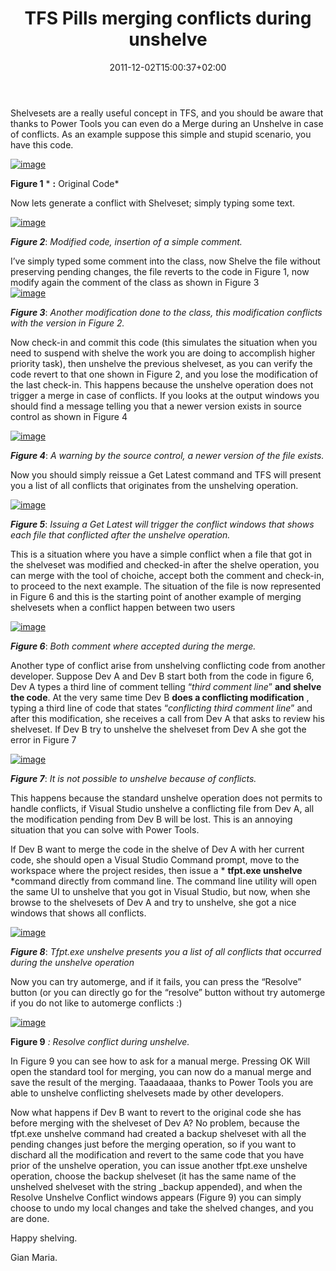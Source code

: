﻿---
title: "TFS Pills merging conflicts during unshelve"
description: ""
date: 2011-12-02T15:00:37+02:00
draft: false
tags: [Power Tools,Team Foundation Server]
categories: [Tfs]
---
Shelvesets are a really useful concept in TFS, and you should be aware that thanks to Power Tools you can even do a Merge during an Unshelve in case of conflicts. As an example suppose this simple and stupid scenario, you have this code.

[![image](https://www.codewrecks.com/blog/wp-content/uploads/2011/11/image_thumb8.png "image")](https://www.codewrecks.com/blog/wp-content/uploads/2011/11/image8.png)

 **Figure 1** * **:** Original Code*

Now lets generate a conflict with Shelveset; simply typing some text.

[![image](https://www.codewrecks.com/blog/wp-content/uploads/2011/11/image_thumb9.png "image")](https://www.codewrecks.com/blog/wp-content/uploads/2011/11/image9.png)

 ***Figure 2***: *Modified code, insertion of a simple comment.*

I’ve simply typed some comment into the class, now Shelve the file without preserving pending changes, the file reverts to the code in Figure 1, now modify again the comment of the class as shown in Figure 3          
[![image](https://www.codewrecks.com/blog/wp-content/uploads/2011/11/image_thumb10.png "image")](https://www.codewrecks.com/blog/wp-content/uploads/2011/11/image10.png)

 ***Figure 3***: *Another modification done to the class, this modification conflicts with the version in Figure 2.*

Now check-in and commit this code (this simulates the situation when you need to suspend with shelve the work you are doing to accomplish higher priority task), then unshelve the previous shelveset, as you can verify the code revert to that one shown in Figure 2, and you lose the modification of the last check-in. This happens because the unshelve operation does not trigger a merge in case of conflicts. If you looks at the output windows you should find a message telling you that a newer version exists in source control as shown in Figure 4

[![image](https://www.codewrecks.com/blog/wp-content/uploads/2011/11/image_thumb11.png "image")](https://www.codewrecks.com/blog/wp-content/uploads/2011/11/image11.png)

 ***Figure 4***: *A warning by the source control, a newer version of the file exists.*

Now you should simply reissue a Get Latest command and TFS will present you a list of all conflicts that originates from the unshelving operation.

[![image](https://www.codewrecks.com/blog/wp-content/uploads/2011/11/image_thumb12.png "image")](https://www.codewrecks.com/blog/wp-content/uploads/2011/11/image12.png)

 ***Figure 5***: *Issuing a Get Latest will trigger the conflict windows that shows each file that conflicted after the unshelve operation.*

This is a situation where you have a simple conflict when a file that got in the shelveset was modified and checked-in after the shelve operation, you can merge with the tool of choiche, accept both the comment and check-in, to proceed to the next example. The situation of the file is now represented in Figure 6 and this is the starting point of another example of merging shelvesets when a conflict happen between two users

[![image](https://www.codewrecks.com/blog/wp-content/uploads/2011/11/image_thumb13.png "image")](https://www.codewrecks.com/blog/wp-content/uploads/2011/11/image13.png)

 ***Figure 6***: *Both comment where accepted during the merge.*

Another type of conflict arise from unshelving conflicting code from another developer. Suppose Dev A and Dev B start both from the code in figure 6, Dev A types a third line of comment telling “*third comment line*”  **and shelve the code**. At the very same time Dev B  **does a conflicting modification** , typing a third line of code that states “*conflicting third comment line*” and after this modification, she receives a call from Dev A that asks to review his shelveset. If Dev B try to unshelve the shelveset from Dev A she got the error in Figure 7

[![image](https://www.codewrecks.com/blog/wp-content/uploads/2011/11/image_thumb14.png "image")](https://www.codewrecks.com/blog/wp-content/uploads/2011/11/image14.png)

 ***Figure 7***: *It is not possible to unshelve because of conflicts.*

This happens because the standard unshelve operation does not permits to handle conflicts, if Visual Studio unshelve a conflicting file from Dev A, all the modification pending from Dev B will be lost. This is an annoying situation that you can solve with Power Tools.

If Dev B want to merge the code in the shelve of Dev A with her current code, she should open a Visual Studio Command prompt, move to the workspace where the project resides, then issue a * **tfpt.exe unshelve** *command directly from command line. The command line utility will open the same UI to unshelve that you got in Visual Studio, but now, when she browse to the shelvesets of Dev A and try to unshelve, she got a nice windows that shows all conflicts.

[![image](https://www.codewrecks.com/blog/wp-content/uploads/2011/11/image_thumb15.png "image")](https://www.codewrecks.com/blog/wp-content/uploads/2011/11/image15.png)

 ***Figure 8***: *Tfpt.exe unshelve presents you a list of all conflicts that occurred during the unshelve operation*

Now you can try automerge, and if it fails, you can press the “Resolve” button (or you can directly go for the “resolve” button without try automerge if you do not like to automerge conflicts :)

[![image](https://www.codewrecks.com/blog/wp-content/uploads/2011/11/image_thumb16.png "image")](https://www.codewrecks.com/blog/wp-content/uploads/2011/11/image16.png)

 **Figure 9** *: Resolve conflict during unshelve.*

In Figure 9 you can see how to ask for a manual merge. Pressing OK Will open the standard tool for merging, you can now do a manual merge and save the result of the merging. Taaadaaaa, thanks to Power Tools you are able to unshelve conflicting shelvesets made by other developers.

Now what happens if Dev B want to revert to the original code she has before merging with the shelveset of Dev A? No problem, because the tfpt.exe unshelve command had created a backup shelveset with all the pending changes just before the merging operation, so if you want to dischard all the modification and revert to the same code that you have prior of the unshelve operation, you can issue another tfpt.exe unshelve operation, choose the backup shelveset (it has the same name of the unshelved shelveset with the string \_backup appended), and when the Resolve Unshelve Conflict windows appears (Figure 9) you can simply choose to undo my local changes and take the shelved changes, and you are done.

Happy shelving.

Gian Maria.
